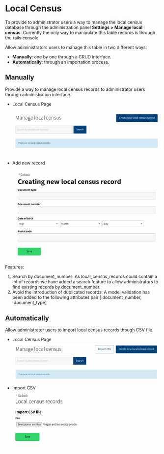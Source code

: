 # Local Census

To provide to administrator users a way to manage the local census database through the administration panel **Settings &gt; Manage local census**. Currently the only way to manipulate this table records is through the rails console.

Allow adiministrators users to manage this table in two different ways:

* **Manually**: one by one through a CRUD interface.
* **Automatically**: through an importation process.

## Manually

Provide a way to manage local census records to administrator users through administration interface.

* Local Census Page

  ![Manage local census](../../.gitbook/assets/manage-local-census-en.png)

* Add new record

  ![Create local census record](../../.gitbook/assets/add-local-census-record-en.png)

Features:

1. Search by document\_number: As local\_census\_records could contain a lot of records we have added a search feature to allow administrators to find existing records by document\_number.
2. Avoid the introduction of duplicated records: A model validation has been added to the following attributes pair \[:document\_number, :document\_type\]

## Automatically

Allow administrator users to import local census records though CSV file.

* Local Census Page ![Manage local census csv](../../.gitbook/assets/manage-local-census-csv-en%20%281%29.png)
* Import CSV ![Create local census records csv](../../.gitbook/assets/add-local-census-records-csv-en.png)

